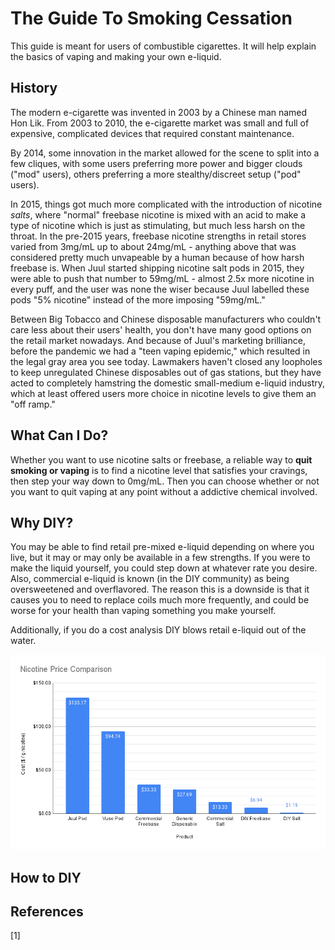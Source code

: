 # The Guide To Smoking Cessation

This guide is meant for users of combustible cigarettes. It will help explain the basics of vaping and making your own e-liquid.

## History

The modern e-cigarette was invented in 2003 by a Chinese man named Hon Lik. From 2003 to 2010, the e-cigarette market was small and full of expensive, complicated devices that required constant maintenance.

By 2014, some innovation in the market allowed for the scene to split into a few cliques, with some users preferring more power and bigger clouds ("mod" users), others preferring a more stealthy/discreet setup ("pod" users).

In 2015, things got much more complicated with the introduction of nicotine _salts_, where "normal" freebase nicotine is mixed with an acid to make a type of nicotine which is just as stimulating, but much less harsh on the throat. In the pre-2015 years, freebase nicotine strengths in retail stores varied from 3mg/mL up to about 24mg/mL - anything above that was considered pretty much unvapeable by a human because of how harsh freebase is. When Juul started shipping nicotine salt pods in 2015, they were able to push that number to 59mg/mL - almost 2.5x more nicotine in every puff, and the user was none the wiser because Juul labelled these pods "5% nicotine" instead of the more imposing "59mg/mL."

Between Big Tobacco and Chinese disposable manufacturers who couldn't care less about their users' health, you don't have many good options on the retail market nowadays. And because of Juul's marketing brilliance, before the pandemic we had a "teen vaping epidemic," which resulted in the legal gray area you see today. Lawmakers haven't closed any loopholes to keep unregulated Chinese disposables out of gas stations, but they have acted to completely hamstring the domestic small-medium e-liquid industry, which at least offered users more choice in nicotine levels to give them an "off ramp."

## What Can I Do?

Whether you want to use nicotine salts or freebase, a reliable way to **quit smoking or vaping** is to find a nicotine level that satisfies your cravings, then step your way down to 0mg/mL. Then you can choose whether or not you want to quit vaping at any point without a addictive chemical involved.

## Why DIY?

You may be able to find retail pre-mixed e-liquid depending on where you live, but it may or may only be available in a few strengths. If you were to make the liquid yourself, you could step down at whatever rate you desire. Also, commercial e-liquid is known (in the DIY community) as being oversweetened and overflavored. The reason this is a downside is that it causes you to need to replace coils much more frequently, and could be worse for your health than vaping something you make yourself.

Additionally, if you do a cost analysis DIY blows retail e-liquid out of the water.

![](../src/images/nic-price-comparison.png)

## How to DIY

## References

<a id="1">[1]</a>
